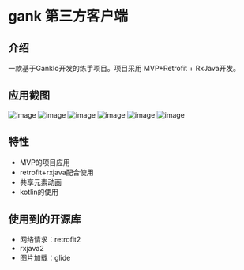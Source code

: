 # gank 第三方客户端
**介绍**
---------
一款基于GankIo开发的练手项目。项目采用  MVP+Retrofit + RxJava开发。

**应用截图**
-----------
![image](https://github.com/guuguo/gank/screenshots/Screenshot_20170629-213425.png?raw=true)
![image](https://github.com/guuguo/gank/screenshots/Screenshot_20170629-213431.png?raw=true)
![image](https://github.com/guuguo/gank/screenshots/Screenshot_20170629-213436.png?raw=true)
![image](https://github.com/guuguo/gank/screenshots/Screenshot_20170629-213443.png?raw=true)
![image](https://github.com/guuguo/gank/screenshots/Screenshot_20170629-213457.png?raw=true)
![image](https://github.com/guuguo/gank/screenshots/Screenshot_20170629-213513.png?raw=true)


**特性**
-----------
* MVP的项目应用
* retrofit+rxjava配合使用
* 共享元素动画
* kotlin的使用

**使用到的开源库**
-----------

* 网络请求：retrofit2
* rxjava2
* 图片加载：glide

